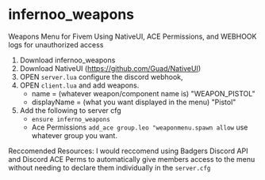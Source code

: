 # infernoo_weapons
Weapons Menu for Fivem Using NativeUI, ACE Permissions, and WEBHOOK logs for unauthorized access

1. Download infernoo_weapons
2. Download NativeUI (https://github.com/Guad/NativeUI)
3. OPEN `server.lua` configure the discord webhook,
4. OPEN `client.lua` and add weapons.
   - name = (whatever weapon/component name is) "WEAPON_PISTOL"
   - displayName = (what you want displayed in the menu) "Pistol"
5. Add the following to server cfg
   - `ensure inferno_weapons`
   -  Ace Permissions `add_ace group.leo "weaponmenu.spawn allow` use whatever group you want.

Reccomended Resources: I would reccomend using Badgers Discord API and Discord ACE Perms to automatically give members access to the menu without needing to declare them individually in the `server.cfg`
